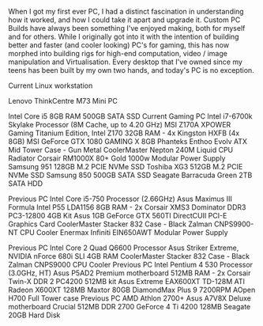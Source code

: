 ---
---
When I got my first ever PC, I had a distinct fascination in understanding how it worked, and how I could take it apart and upgrade it. Custom PC Builds have always been something I've enjoyed making, both for myself and for others. While I originally got into it with the intention of building better and faster (and cooler looking) PC's for gaming, this has now morphed into building rigs for high-end computation, video / image manipulation and Virtualisation. Every desktop that I've owned since my teens has been built by my own two hands, and today's PC is no exception.

Current Linux workstation

Lenovo ThinkCentre M73 Mini PC

Intel Core i5
8GB RAM
500GB SATA SSD
Current Gaming PC
Intel i7-6700k Skylake Processor (8M Cache, up to 4.20 GHz)
MSI Z170A XPOWER Gaming Titanium Edition, Intel Z170
32GB RAM - 4x Kingston HXFB (4x 8GB)
MSI GeForce GTX 1080 GAMING X 8GB
Phanteks Enthoo Evolv ATX Mid Tower Case - Gun Metal
CoolerMaster Nepton 240M Liquid CPU Radiator
Corsair RM1000X 80+ Gold 1000w Modular Power Supply
Samsung 951 128GB M.2 PCIE NVMe SSD
Toshiba XG3 512GB M.2 PCIE NVMe SSD
Samsung 850 500GB SATA SSD
Seagate Barracuda Green 2TB SATA HDD






Previous PC
Intel Core i5-750 Processor (2.66GHz)
Asus Maximus III Formula Intel P55 LDA1156
8GB RAM - 2x Corsair XMS3 Dominator DDR3 PC3-12800 4GB Kit
Asus 1GB GeForce GTX 560TI DirectCUII PCI-E Graphics Card
CoolerMaster Stacker 832 Case - Black
Zalman CNPS9900-NT CPU Cooler
Enermax Infiniti EIN650AWT Modular Power Supply


Previous PC
Intel Core 2 Quad Q6600 Processor
Asus Striker Extreme, NVIDIA nForce 680i SLI
4GB RAM
CoolerMaster Stacker 832 Case - Black
Zalman CNPS9000 CPU Cooler
Previous PC
Intel Pentium 4 530 Processor (3.0GHz, HT)
Asus P5AD2 Premium motherboard
512MB RAM - 2x Corsair Twin-X DDR 2 PC4200 512MB kit
Asus Extreme EAX600XT TD-128M ATI Radeon X600XT 128MB
Maxtor 80GB DiamondMax Plus 9 7200RPM
AOpen H700 Full Tower case
Previous PC
AMD Athlon 2700+
Asus A7V8X Deluxe motherboard
Crucial 512MB DDR 2700
GeForce 4 Ti 4200 128MB
Seagate 20GB Hard Disk